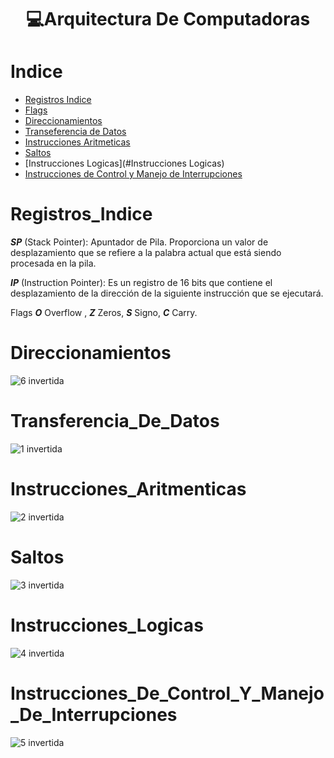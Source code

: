 <h1 align="center"> 💻Arquitectura De Computadoras </h1>

Indice
=================

   * [Registros Indice](#Registros_Indice)
   * [Flags](#Flags)
   * [Direccionamientos](#Direccionamientos)
   * [Transeferencia de Datos](#Transferencia_De_Datos)
   * [Instrucciones Aritmeticas](#Instrucciones_Aritmeticas)
   * [Saltos](#Saltos)
   * [Instrucciones Logicas](#Instrucciones Logicas)
   * [Instrucciones de Control y Manejo de Interrupciones](Instrucciones_De_Control_Y_Manejo_De_Interrupciones)


Registros_Indice
================
***SP*** (Stack Pointer): Apuntador de Pila. Proporciona un valor de desplazamiento que se refiere a la palabra actual que  está siendo procesada en la pila.

***IP*** (Instruction Pointer): Es un registro de 16 bits que contiene el desplazamiento de la dirección  de la siguiente instrucción que se ejecutará.

Flags
***O*** Overflow , ***Z*** Zeros, ***S*** Signo, ***C*** Carry.

Direccionamientos
=================

![6 invertida](https://user-images.githubusercontent.com/55964635/132963352-2ac465f3-26da-48a4-b015-8dd6922f12c3.png)

Transferencia_De_Datos
======================

![1 invertida](https://user-images.githubusercontent.com/55964635/132963308-a1bb0bc5-99aa-43e3-9f96-a7c8725118dc.png)

Instrucciones_Aritmenticas
==========================

![2 invertida](https://user-images.githubusercontent.com/55964635/132963312-73e4567f-bc1a-44bc-88a8-1fd0e1c5ed89.png)

Saltos
======

![3 invertida](https://user-images.githubusercontent.com/55964635/132963319-23d279ac-7f7b-4217-9d6c-9d922749ebfa.png)

Instrucciones_Logicas
=====================

![4 invertida](https://user-images.githubusercontent.com/55964635/132963321-d6d539f6-616e-45e3-a04b-f80ef3999fb6.png)

Instrucciones_De_Control_Y_Manejo_De_Interrupciones
===================================================

![5 invertida](https://user-images.githubusercontent.com/55964635/132963323-c116eb1f-12fd-4124-ac96-28dfc96cbbba.png)
